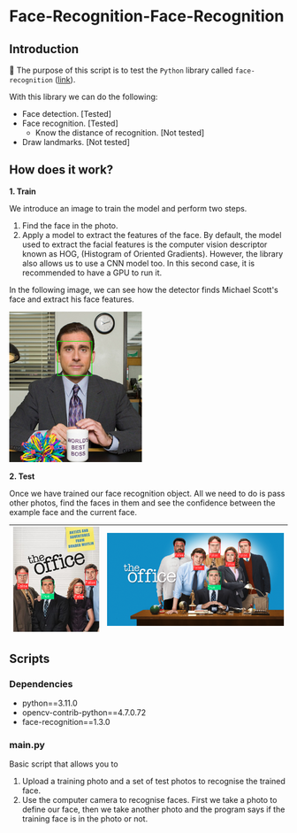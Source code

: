 # Face-Recognition-Face-Recognition

## Introduction

:dart: The purpose of this script is to test the `Python` library called `face-recognition` ([link](https://face-recognition.readthedocs.io/en/latest/face_recognition.html)).

With this library we can do the following:
* Face detection. [Tested]
* Face recognition. [Tested]
  * Know the distance of recognition. [Not tested]
* Draw landmarks. [Not tested]

## How does it work?

**1. Train**

We introduce an image to train the model and perform two steps.
1. Find the face in the photo.
2. Apply a model to extract the features of the face. By default, the model used to extract the facial features is the computer vision descriptor known as HOG, (Histogram of Oriented Gradients). However, the library also allows us to use a CNN model too. In this second case, it is recommended to have a GPU to run it.

In the following image, we can see how the detector finds Michael Scott's face and extract his face features.

![Training photo](https://github.com/mmr689/Face-Recognition-Face-Recognition/blob/main/results/train.png)

**2. Test**

Once we have trained our face recognition object. All we need to do is pass other photos, find the faces in them and see the confidence between the example face and the current face.

| ![Test 1 photo](https://github.com/mmr689/Face-Recognition-Face-Recognition/blob/main/results/test1.png) | ![Test 2 photo](https://github.com/mmr689/Face-Recognition-Face-Recognition/blob/main/results/test2.png) |
| --- | --- |

## Scripts

### Dependencies

* python==3.11.0
* opencv-contrib-python==4.7.0.72
* face-recognition==1.3.0

### main.py

Basic script that allows you to

1. Upload a training photo and a set of test photos to recognise the trained face.
2. Use the computer camera to recognise faces. First we take a photo to define our face, then we take another photo and the program says if the training face is in the photo or not.

